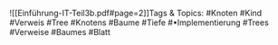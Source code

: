
![[Einführung-IT-Teil3b.pdf#page=2]]Tags & Topics:
   #Knoten
   #Kind
   #Verweis
   #Tree
   #Knotens
   #Baume
   #Tiefe
   #•Implementierung
   #Trees
   #Verweise
   #Baumes
   #Blatt